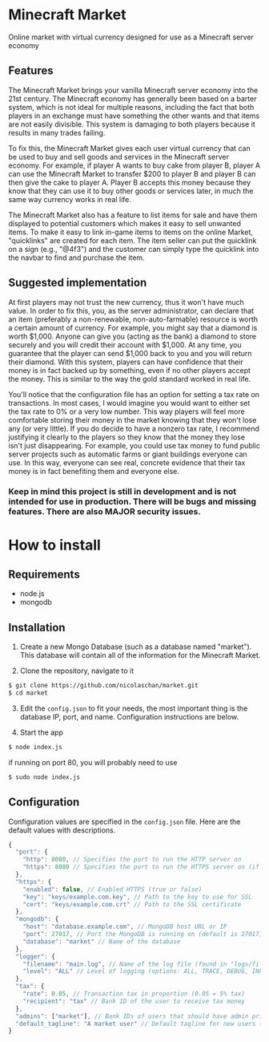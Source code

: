 # Minecraft Market
Online market with virtual currency designed for use as a Minecraft server economy

## Features
The Minecraft Market brings your vanilla Minecraft server economy into the 21st century. The Minecraft economy has generally been based on a barter system, which is not ideal for multiple reasons, including the fact that both players in an exchange must have something the other wants and that items are not easily divisible. This system is damaging to both players because it results in many trades failing.

To fix this, the Minecraft Market gives each user virtual currency that can be used to buy and sell goods and services in the Minecraft server economy. For example, if player A wants to buy cake from player B, player A can use the Minecraft Market to transfer $200 to player B and player B can then give the cake to player A. Player B accepts this money because they know that they can use it to buy other goods or services later, in much the same way currency works in real life.

The Minecraft Market also has a feature to list items for sale and have them displayed to potential customers which makes it easy to sell unwanted items. To make it easy to link in-game items to items on the online Market, "quicklinks" are created for each item. The item seller can put the quicklink on a sign (e.g., "@4f3") and the customer can simply type the quicklink into the navbar to find and purchase the item.

## Suggested implementation
At first players may not trust the new currency, thus it won't have much value. In order to fix this, you, as the server administrator, can declare that an item (preferably a non-renewable, non-auto-farmable) resource is worth a certain amount of currency. For example, you might say that a diamond is worth $1,000. Anyone can give you (acting as the bank) a diamond to store securely and you will credit their account with $1,000. At any time, you guarantee that the player can send $1,000 back to you and you will return their diamond. With this system, players can have confidence that their money is in fact backed up by something, even if no other players accept the money. This is similar to the way the gold standard worked in real life.

You'll notice that the configuration file has an option for setting a tax rate on transactions. In most cases, I would imagine you would want to either set the tax rate to 0% or a very low number. This way players will feel more comfortable storing their money in the market knowing that they won't lose any (or very little). If you do decide to have a nonzero tax rate, I recommend justifying it clearly to the players so they know that the money they lose isn't just disappearing. For example, you could use tax money to fund public server projects such as automatic farms or giant buildings everyone can use. In this way, everyone can see real, concrete evidence that their tax money is in fact benefiting them and everyone else.

### Keep in mind this project is still in development and is not intended for use in production. There will be bugs and missing features. There are also MAJOR security issues.

# How to install
## Requirements
- node.js
- mongodb

## Installation
1) Create a new Mongo Database (such as a database named "market"). This database will contain all of the information for the Minecraft Market.

2) Clone the repository, navigate to it
```sh
$ git clone https://github.com/nicolaschan/market.git
$ cd market
```

3) Edit the ```config.json``` to fit your needs, the most important thing is the database IP, port, and name. Configuration instructions are below.

4) Start the app
```sh
$ node index.js
```
if running on port 80, you will probably need to use
```sh
$ sudo node index.js
```

## Configuration
Configuration values are specified in the ```config.json``` file. Here are the default values with descriptions.
```js
{
  "port": {
    "http": 8080, // Specifies the port to run the HTTP server on
    "https": 8080 // Specifies the port to run the HTTPS server on (if HTTPS is enabled below)
  },
  "https": {
    "enabled": false, // Enabled HTTPS (true or false)
    "key": "keys/example.com.key", // Path to the key to use for SSL
    "cert": "keys/example.com.crt" // Path to the SSL certificate
  },
  "mongodb": {
    "host": "database.example.com", // MongoDB host URL or IP
    "port": 27017, // Port the MongoDB is running on (default is 27017)
    "database": "market" // Name of the database
  },
  "logger": {
    "filename": "main.log", // Name of the log file (found in "logs/filename")
    "level": "ALL" // Level of logging (options: ALL, TRACE, DEBUG, INFO, WARN, FATAL, OFF)
  },
  "tax": {
    "rate": 0.05, // Transaction tax in proportion (0.05 = 5% tax)
    "recipient": "tax" // Bank ID of the user to receive tax money
  },
  "admins": ["market"], // Bank IDs of users that should have admin privileges
  "default_tagline": "A market user" // Default tagline for new users (before they change it)
}
```
